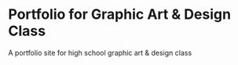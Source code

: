 # Portfolio for Graphic Art & Design Class
A portfolio site for high school graphic art &amp; design class
